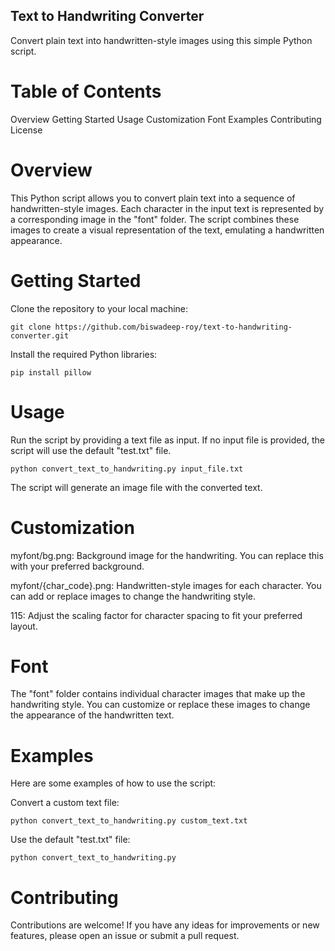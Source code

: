 ## Text to Handwriting Converter

Convert plain text into handwritten-style images using this simple Python script.

# Table of Contents

Overview
Getting Started
Usage
Customization
Font
Examples
Contributing
License

# Overview

This Python script allows you to convert plain text into a sequence of handwritten-style images. Each character in the input text is represented by a corresponding image in the "font" folder. The script combines these images to create a visual representation of the text, emulating a handwritten appearance.

# Getting Started

Clone the repository to your local machine:

``git clone https://github.com/biswadeep-roy/text-to-handwriting-converter.git
``

Install the required Python libraries:

``pip install pillow
``

# Usage

Run the script by providing a text file as input. If no input file is provided, the script will use the default "test.txt" file.

``python convert_text_to_handwriting.py input_file.txt
``

The script will generate an image file with the converted text.

# Customization

myfont/bg.png: Background image for the handwriting. You can replace this with your preferred background.

myfont/{char_code}.png: Handwritten-style images for each character. You can add or replace images to change the handwriting style.

115: Adjust the scaling factor for character spacing to fit your preferred layout.


# Font

The "font" folder contains individual character images that make up the handwriting style. You can customize or replace these images to change the appearance of the handwritten text.


# Examples

Here are some examples of how to use the script:

Convert a custom text file:

``python convert_text_to_handwriting.py custom_text.txt
``

Use the default "test.txt" file:

``python convert_text_to_handwriting.py
``
 
# Contributing

Contributions are welcome! If you have any ideas for improvements or new features, please open an issue or submit a pull request.
